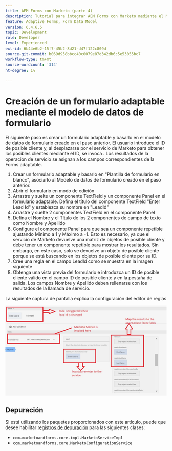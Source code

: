```yaml
---
title: AEM Forms con Marketo (parte 4)
description: Tutorial para integrar AEM Forms con Marketo mediante el Modelo de datos de formulario de AEM Forms.
feature: Adaptive Forms, Form Data Model
version: 6.4,6.5
topic: Development
role: Developer
level: Experienced
exl-id: 6b44e6b2-15f7-45b2-8d21-d47f122c809d
source-git-commit: b069d958bbcc40c0079e87d342db6c5e53055bc7
workflow-type: tm+mt
source-wordcount: '314'
ht-degree: 1%

---
```


# Creación de un formulario adaptable mediante el modelo de datos de formulario

El siguiente paso es crear un formulario adaptable y basarlo en el modelo de datos de formulario creado en el paso anterior.
El usuario introduce el ID de posible cliente y, al desplazarse por el servicio de Marketo para obtener los posibles clientes mediante el ID, se invoca . Los resultados de la operación de servicio se asignan a los campos correspondientes de la Forms adaptable.

1. Crear un formulario adaptable y basarlo en &quot;Plantilla de formulario en blanco&quot;, asociarlo al Modelo de datos de formulario creado en el paso anterior.
1. Abrir el formulario en modo de edición
1. Arrastre y suelte un componente TextField y un componente Panel en el formulario adaptable. Defina el título del componente TextField &quot;Enter Lead Id&quot; y establezca su nombre en &quot;LeadId&quot;
1. Arrastre y suelte 2 componentes TextField en el componente Panel
1. Defina el Nombre y el Título de los 2 componentes de campo de texto como Nombre y Apellido
1. Configure el componente Panel para que sea un componente repetible ajustando Mínimo a 1 y Máximo a -1. Esto es necesario, ya que el servicio de Marketo devuelve una matriz de objetos de posible cliente y debe tener un componente repetible para mostrar los resultados. Sin embargo, en este caso, solo se devuelve un objeto de posible cliente porque se está buscando en los objetos de posible cliente por su ID.
1. Cree una regla en el campo LeadId como se muestra en la imagen siguiente
1. Obtenga una vista previa del formulario e introduzca un ID de posible cliente válido en el campo ID de posible cliente y en la pestaña de salida. Los campos Nombre y Apellido deben rellenarse con los resultados de la llamada de servicio.

La siguiente captura de pantalla explica la configuración del editor de reglas

![editor de reglas](assets/ruleeditor.jfif)

## Depuración

Si está utilizando los paquetes proporcionados con este artículo, puede que desee habilitar [registros de depuración](http://localhost:4502/system/console/slinglog) para las siguientes clases:

+ `com.marketoandforms.core.impl.MarketoServiceImpl`
+ `com.marketoandforms.core.MarketoConfigurationService`

